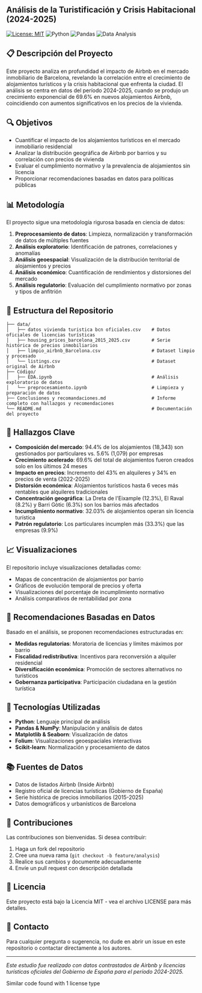 ## Análisis de la Turistificación y Crisis Habitacional (2024-2025)

[![License: MIT](https://img.shields.io/badge/License-MIT-blue.svg)](https://opensource.org/licenses/MIT)
![Python](https://img.shields.io/badge/Python-3.8+-blue)
![Pandas](https://img.shields.io/badge/Pandas-1.3.0+-blue)
![Data Analysis](https://img.shields.io/badge/Data%20Analysis-Exploratory-green)

## 📋 Descripción del Proyecto

Este proyecto analiza en profundidad el impacto de Airbnb en el mercado inmobiliario de Barcelona, revelando la correlación entre el crecimiento de alojamientos turísticos y la crisis habitacional que enfrenta la ciudad. El análisis se centra en datos del período 2024-2025, cuando se produjo un crecimiento exponencial de 69.6% en nuevos alojamientos Airbnb, coincidiendo con aumentos significativos en los precios de la vivienda.

## 🔍 Objetivos

- Cuantificar el impacto de los alojamientos turísticos en el mercado inmobiliario residencial
- Analizar la distribución geográfica de Airbnb por barrios y su correlación con precios de vivienda
- Evaluar el cumplimiento normativo y la prevalencia de alojamientos sin licencia
- Proporcionar recomendaciones basadas en datos para políticas públicas

## 📊 Metodología

El proyecto sigue una metodología rigurosa basada en ciencia de datos:

1. **Preprocesamiento de datos**: Limpieza, normalización y transformación de datos de múltiples fuentes
2. **Análisis exploratorio**: Identificación de patrones, correlaciones y anomalías
3. **Análisis geoespacial**: Visualización de la distribución territorial de alojamientos y precios
4. **Análisis económico**: Cuantificación de rendimientos y distorsiones del mercado
5. **Análisis regulatorio**: Evaluación del cumplimiento normativo por zonas y tipos de anfitrión

## 💾 Estructura del Repositorio

```
├── data/
│   ├── datos vivienda turistica bcn oficiales.csv    # Datos oficiales de licencias turísticas
│   ├── housing_prices_barcelona_2015_2025.csv        # Serie histórica de precios inmobiliarios
│   ├── limpio_airbnb_Barcelona.csv                   # Dataset limpio y procesado
│   └── listings.csv                                  # Dataset original de Airbnb
├── Código/
│   ├── EDA.ipynb                                     # Análisis exploratorio de datos
│   └── preprocesamiento.ipynb                        # Limpieza y preparación de datos
├── Conclusiones y recomandaciones.md                 # Informe completo con hallazgos y recomendaciones
└── README.md                                         # Documentación del proyecto
```

## 🔑 Hallazgos Clave

- **Composición del mercado**: 94.4% de los alojamientos (18,343) son gestionados por particulares vs. 5.6% (1,079) por empresas
- **Crecimiento acelerado**: 69.6% del total de alojamientos fueron creados solo en los últimos 24 meses
- **Impacto en precios**: Incremento del 43% en alquileres y 34% en precios de venta (2022-2025)
- **Distorsión económica**: Alojamientos turísticos hasta 6 veces más rentables que alquileres tradicionales
- **Concentración geográfica**: La Dreta de l'Eixample (12.3%), El Raval (8.2%) y Barri Gòtic (6.3%) son los barrios más afectados
- **Incumplimiento normativo**: 32.03% de alojamientos operan sin licencia turística
- **Patrón regulatorio**: Los particulares incumplen más (33.3%) que las empresas (9.9%)

## 📈 Visualizaciones

El repositorio incluye visualizaciones detalladas como:
- Mapas de concentración de alojamientos por barrio
- Gráficos de evolución temporal de precios y oferta
- Visualizaciones del porcentaje de incumplimiento normativo
- Análisis comparativos de rentabilidad por zona

## 🔬 Recomendaciones Basadas en Datos

Basado en el análisis, se proponen recomendaciones estructuradas en:
- **Medidas regulatorias**: Moratoria de licencias y límites máximos por barrio
- **Fiscalidad redistributiva**: Incentivos para reconversión a alquiler residencial
- **Diversificación económica**: Promoción de sectores alternativos no turísticos
- **Gobernanza participativa**: Participación ciudadana en la gestión turística

## 🔧 Tecnologías Utilizadas

- **Python**: Lenguaje principal de análisis
- **Pandas & NumPy**: Manipulación y análisis de datos
- **Matplotlib & Seaborn**: Visualización de datos
- **Folium**: Visualizaciones geoespaciales interactivas
- **Scikit-learn**: Normalización y procesamiento de datos

## 📚 Fuentes de Datos

- Datos de listados Airbnb (Inside Airbnb)
- Registro oficial de licencias turísticas (Gobierno de España)
- Serie histórica de precios inmobiliarios (2015-2025)
- Datos demográficos y urbanísticos de Barcelona

## 👥 Contribuciones

Las contribuciones son bienvenidas. Si desea contribuir:
1. Haga un fork del repositorio
2. Cree una nueva rama (`git checkout -b feature/analysis`)
3. Realice sus cambios y documente adecuadamente
4. Envíe un pull request con descripción detallada

## 📄 Licencia

Este proyecto está bajo la Licencia MIT - vea el archivo LICENSE para más detalles.

## 📧 Contacto

Para cualquier pregunta o sugerencia, no dude en abrir un issue en este repositorio o contactar directamente a los autores.

---

*Este estudio fue realizado con datos contrastados de Airbnb y licencias turísticas oficiales del Gobierno de España para el período 2024-2025.*

Similar code found with 1 license type

